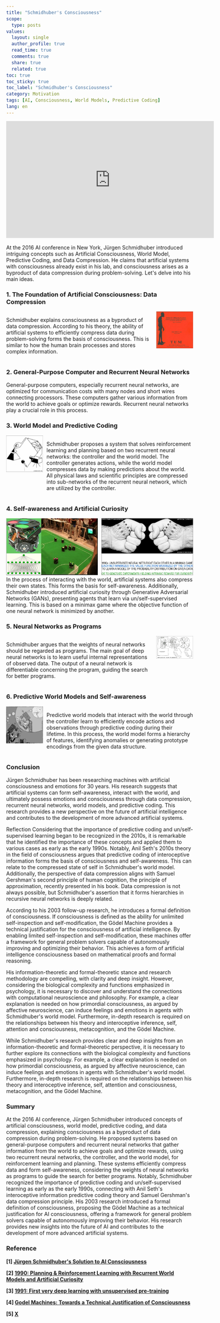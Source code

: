 ```yaml
---
title: "Schmidhuber's Consciousness"
scope:
  type: posts
values:
  layout: single
  author_profile: true
  read_time: true
  comments: true
  share: true
  related: true
toc: true
toc_sticky: true
toc_label: "Schmidhuber's Consciousness"
category: Motivation
tags: [AI, Consciousness, World Models, Predictive Coding]
lang: en
---
```


<iframe width="560" height="315" src="https://www.youtube.com/embed/q4fFuZgOZn8?si=PqlGxV8uUUYBd84x" title="YouTube video player" frameborder="0" allow="accelerometer; autoplay; clipboard-write; encrypted-media; gyroscope; picture-in-picture; web-share" referrerpolicy="strict-origin-when-cross-origin" allowfullscreen></iframe>

At the 2016 AI conference in New York, Jürgen Schmidhuber introduced intriguing concepts such as Artificial Consciousness, World Model, Predictive Coding, and Data Compression. He claims that artificial systems with consciousness already exist in his lab, and consciousness arises as a byproduct of data compression during problem-solving. Let's delve into his main ideas.

### 1. The Foundation of Artificial Consciousness: Data Compression

<div style="display: flex;">
  <div style="flex: 8; padding-right: 10px;">
    <p>
      Schmidhuber explains consciousness as a byproduct of data compression. According to his theory, the ability of artificial systems to efficiently compress data during problem-solving forms the basis of consciousness. This is similar to how the human brain processes and stores complex information.
    </p>
  </div>
  <div style="flex: 2;">
    <img src="/assets/images/posts/2024/Q3/2024-07-20-Schmidhuber and Conscious Machine/Untitled.png" alt="Schmidhuber's Thesis" style="width: 100%;">
  </div>
</div>

### 2. General-Purpose Computer and Recurrent Neural Networks

General-purpose computers, especially recurrent neural networks, are optimized for communication costs with many nodes and short wires connecting processors. These computers gather various information from the world to achieve goals or optimize rewards. Recurrent neural networks play a crucial role in this process.

### 3. World Model and Predictive Coding

<div style="display: flex;">
  <div style="flex: 2;">
    <img src="/assets/images/posts/2024/Q3/2024-07-20-Schmidhuber and Conscious Machine/Untitled 1.png" alt="World Model + RL" style="width: 100%;">
  </div>
  <div style="flex: 8; padding-left: 10px;">
    <p>
      Schmidhuber proposes a system that solves reinforcement learning and planning based on two recurrent neural networks: the controller and the world model. The controller generates actions, while the world model compresses data by making predictions about the world. All physical laws and scientific principles are compressed into sub-networks of the recurrent neural network, which are utilized by the controller.
    </p>
  </div>
</div>

### 4. Self-awareness and Artificial Curiosity

<div style="display: flex;">
  <div style="flex: 1;">
    <img src="/assets/images/posts/2024/Q3/2024-07-20-Schmidhuber and Conscious Machine/Untitled 2.png" alt="Robotics Application" style="width: 100%;">
  </div>
  <div style="flex: 1; padding-left: 10px;">
    <img src="/assets/images/posts/2024/Q3/2024-07-20-Schmidhuber and Conscious Machine/Untitled 3.png" alt="GAN" style="width: 100%;">
  </div>
</div>
In the process of interacting with the world, artificial systems also compress their own states. This forms the basis for self-awareness. Additionally, Schmidhuber introduced artificial curiosity through Generative Adversarial Networks (GANs), presenting agents that learn via un/self-supervised learning. This is based on a minimax game where the objective function of one neural network is minimized by another.

### 5. Neural Networks as Programs

<div style="display: flex;">
  <div style="flex: 8; padding-right: 10px;">
    <p>
      Schmidhuber argues that the weights of neural networks should be regarded as programs. The main goal of deep neural networks is to learn useful internal representations of observed data. The output of a neural network is differentiable concerning the program, guiding the search for better programs.
    </p>
  </div>
  <div style="flex: 2;">
    <img src="/assets/images/posts/2024/Q3/2024-07-20-Schmidhuber and Conscious Machine/Untitled 4.png" alt="Neural Economy" style="width: 100%;">
  </div>
</div>

### 6. Predictive World Models and Self-awareness

<div style="display: flex;">
  <div style="flex: 2;">
    <img src="/assets/images/posts/2024/Q3/2024-07-20-Schmidhuber and Conscious Machine/Untitled 5.png" alt="On Consciousness" style="width: 100%;">
  </div>
  <div style="flex: 8; padding-left: 10px;">
    <p>
      Predictive world models that interact with the world through the controller learn to efficiently encode actions and observations through predictive coding during their lifetime. In this process, the world model forms a hierarchy of features, identifying anomalies or generating prototype encodings from the given data structure.
    </p>
  </div>
</div>

### Conclusion

Jürgen Schmidhuber has been researching machines with artificial consciousness and emotions for 30 years. His research suggests that artificial systems can form self-awareness, interact with the world, and ultimately possess emotions and consciousness through data compression, recurrent neural networks, world models, and predictive coding. This research provides a new perspective on the future of artificial intelligence and contributes to the development of more advanced artificial systems.

Reflection
Considering that the importance of predictive coding and un/self-supervised learning began to be recognized in the 2010s, it is remarkable that he identified the importance of these concepts and applied them to various cases as early as the early 1990s. Notably, Anil Seth's 2010s theory in the field of consciousness argues that predictive coding of interoceptive information forms the basis of consciousness and self-awareness. This can relate to the compressed state of self in Schmidhuber's world model. Additionally, the perspective of data compression aligns with Samuel Gershman's second principle of human cognition, the principle of approximation, recently presented in his book. Data compression is not always possible, but Schmidhuber's assertion that it forms hierarchies in recursive neural networks is deeply related.

According to his 2003 follow-up research, he introduces a formal definition of consciousness. If consciousness is defined as the ability for unlimited self-inspection and self-modification, the Gödel Machine provides a technical justification for the consciousness of artificial intelligence. By enabling limited self-inspection and self-modification, these machines offer a framework for general problem solvers capable of autonomously improving and optimizing their behavior. This achieves a form of artificial intelligence consciousness based on mathematical proofs and formal reasoning.

His information-theoretic and formal-theoretic stance and research methodology are compelling, with clarity and deep insight. However, considering the biological complexity and functions emphasized in psychology, it is necessary to discover and understand the connections with computational neuroscience and philosophy. For example, a clear explanation is needed on how primordial consciousness, as argued by affective neuroscience, can induce feelings and emotions in agents with Schmidhuber's world model. Furthermore, in-depth research is required on the relationships between his theory and interoceptive inference, self, attention and consciousness, metacognition, and the Gödel Machine.

While Schmidhuber's research provides clear and deep insights from an information-theoretic and formal-theoretic perspective, it is necessary to further explore its connections with the biological complexity and functions emphasized in psychology. For example, a clear explanation is needed on how primordial consciousness, as argued by affective neuroscience, can induce feelings and emotions in agents with Schmidhuber's world model. Furthermore, in-depth research is required on the relationships between his theory and interoceptive inference, self, attention and consciousness, metacognition, and the Gödel Machine.

### Summary

At the 2016 AI conference, Jürgen Schmidhuber introduced concepts of artificial consciousness, world model, predictive coding, and data compression, explaining consciousness as a byproduct of data compression during problem-solving. He proposed systems based on general-purpose computers and recurrent neural networks that gather information from the world to achieve goals and optimize rewards, using two recurrent neural networks, the controller, and the world model, for reinforcement learning and planning. These systems efficiently compress data and form self-awareness, considering the weights of neural networks as programs to guide the search for better programs. Notably, Schmidhuber recognized the importance of predictive coding and un/self-supervised learning as early as the early 1990s, connecting with Anil Seth's interoceptive information predictive coding theory and Samuel Gershman's data compression principle. His 2003 research introduced a formal definition of consciousness, proposing the Gödel Machine as a technical justification for AI consciousness, offering a framework for general problem solvers capable of autonomously improving their behavior. His research provides new insights into the future of AI and contributes to the development of more advanced artificial systems.

### Reference

**[1] [Jürgen Schmidhuber's Solution to AI Consciousness](https://youtu.be/q4fFuZgOZn8?si=yJkWs44y-QBFlKN2)**

**[2] [1990: Planning & Reinforcement Learning with Recurrent World Models and Artificial Curiosity](https://people.idsia.ch/~juergen/world-models-planning-curiosity-fki-1990.html)**

**[3] [1991: First very deep learning with unsupervised pre-training](https://people.idsia.ch/~juergen/very-deep-learning-1991.html)**

**[4] [Godel Machines: Towards a Technical Justification of Consciousness](https://mediatum.ub.tum.de/doc/1290203/document.pdf)**

**[5] [X](https://x.com/SchmidhuberAI/status/1765769164709371978)**
